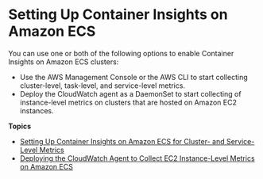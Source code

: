 # Setting Up Container Insights on Amazon ECS<a name="deploy-container-insights-ECS"></a>

You can use one or both of the following options to enable Container Insights on Amazon ECS clusters:
+ Use the AWS Management Console or the AWS CLI to start collecting cluster\-level, task\-level, and service\-level metrics\.
+ Deploy the CloudWatch agent as a DaemonSet to start collecting of instance\-level metrics on clusters that are hosted on Amazon EC2 instances\.

**Topics**
+ [Setting Up Container Insights on Amazon ECS for Cluster\- and Service\-Level Metrics](deploy-container-insights-ECS-cluster.md)
+ [Deploying the CloudWatch Agent to Collect EC2 Instance\-Level Metrics on Amazon ECS](deploy-container-insights-ECS-instancelevel.md)
